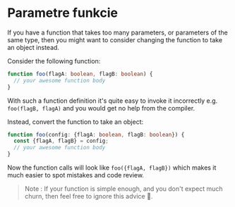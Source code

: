 # Parametre funkcie

If you have a function that takes too many parameters, or parameters of the same type, then you might want to consider changing the function to take an object instead.

Consider the following function:

```typescript
function foo(flagA: boolean, flagB: boolean) {
  // your awesome function body 
}
```

With such a function definition it's quite easy to invoke it incorrectly e.g. `foo(flagB, flagA)` and you would get no help from the compiler.

Instead, convert the function to take an object:

```typescript
function foo(config: {flagA: boolean, flagB: boolean}) {
  const {flagA, flagB} = config;
  // your awesome function body 
}
```

Now the function calls will look like `foo({flagA, flagB})` which makes it much easier to spot mistakes and code review.

> Note : If your function is simple enough, and you don't expect much churn, then feel free to ignore this advice 🌹.

